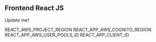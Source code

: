 ## Frontend React JS

Update me!


REACT_AWS_PROJECT_REGION
REACT_APP_AWS_COGNITO_REGION
REACT_APP_AWS_USER_POOLS_ID
REACT_APP_CLIENT_ID